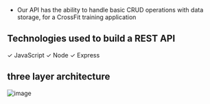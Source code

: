 - Our API has the ability to handle basic CRUD operations with data storage, for a CrossFit training application

## Technologies used to build a REST API

✓ JavaScript
✓ Node
✓ Express

## three layer architecture

![image](https://github.com/nalancay/crossfit-api-node/assets/113408244/6607bce5-96cc-426a-8393-0cebed198fc5)

